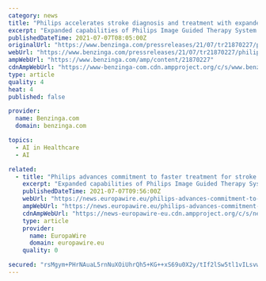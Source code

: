 ```yaml
---
category: news
title: "Philips accelerates stroke diagnosis and treatment with expanded integrated solutions and strategic partnership"
excerpt: "Expanded capabilities of Philips Image Guided Therapy System – Azurion – and new collaboration with NICO.LAB add to the latest advances in Philips' commitment"
publishedDateTime: 2021-07-07T08:05:00Z
originalUrl: "https://www.benzinga.com/pressreleases/21/07/tr21870227/philips-accelerates-stroke-diagnosis-and-treatment-with-expanded-integrated-solutions-and-strateg"
webUrl: "https://www.benzinga.com/pressreleases/21/07/tr21870227/philips-accelerates-stroke-diagnosis-and-treatment-with-expanded-integrated-solutions-and-strateg"
ampWebUrl: "https://www.benzinga.com/amp/content/21870227"
cdnAmpWebUrl: "https://www-benzinga-com.cdn.ampproject.org/c/s/www.benzinga.com/amp/content/21870227"
type: article
quality: 4
heat: 4
published: false

provider:
  name: Benzinga.com
  domain: benzinga.com

topics:
  - AI in Healthcare
  - AI

related:
  - title: "Philips advances commitment to faster treatment for stroke patients through expanded capabilities and new partnership with NICO.LAB"
    excerpt: "Expanded capabilities of Philips Image Guided Therapy System – Azurion – and new collaboration with NICO.LAB add to the latest advances in Philips’ co"
    publishedDateTime: 2021-07-07T09:56:00Z
    webUrl: "https://news.europawire.eu/philips-advances-commitment-to-faster-treatment-for-stroke-patients-through-expanded-capabilities-and-new-partnership-with-nico-lab/eu-press-release/2021/07/07/11/54/51/89740/"
    ampWebUrl: "https://news.europawire.eu/philips-advances-commitment-to-faster-treatment-for-stroke-patients-through-expanded-capabilities-and-new-partnership-with-nico-lab/eu-press-release/2021/07/07/11/54/51/89740/?amp"
    cdnAmpWebUrl: "https://news-europawire-eu.cdn.ampproject.org/c/s/news.europawire.eu/philips-advances-commitment-to-faster-treatment-for-stroke-patients-through-expanded-capabilities-and-new-partnership-with-nico-lab/eu-press-release/2021/07/07/11/54/51/89740/?amp"
    type: article
    provider:
      name: EuropaWire
      domain: europawire.eu
    quality: 0

secured: "rsMgym+PHrNAuaL5rnNuXOiUhrQh5+KG++xS69u0X2y/tIf2lSw5tl1vILsvwzcgWDHjlUk+QTLywk4WMueLgz2L0SZlH2cy2MTh/eFFSxWk/bxcoDZGolTDfnvuZKzmSn1TXtNMIrmFCpQSfDMEBAapfsOeKPAbseAgrr2L20cHyTqHS1zshpNFgx0RRjVOQP9zYDsz8IUJZ++hr09Yblcjwp2XQ5PH8UD3by2SzRu0H9GdwEY/SAXX3ZDyU7jI9IKGz1DytwolGZrzB7fUFlF7HEk556hKezdytVoeiXaX4sNx/rVqTcgBkgJ0mkghEx4cBLCN6niyRSnXavrYNFMfBiT6F6JuHZVfDCVhYPU=;WYM6/WQQl8+zfU/IQVouDQ=="
---
```


